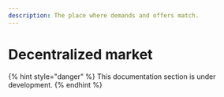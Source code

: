 ```yaml
---
description: The place where demands and offers match.
---
```


# Decentralized market

{% hint style="danger" %}
This documentation section is under development.
{% endhint %}


